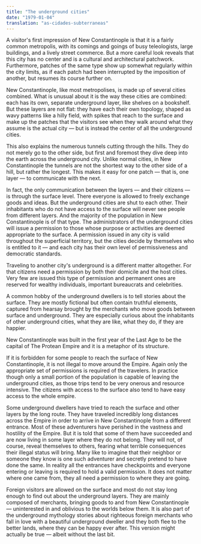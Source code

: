 ```yaml
---
title: "The underground cities"
date: "1979-01-04"
translation: "as-cidades-subterraneas"
---
```


A visitor's first impression of New Constantinople is that it is a fairly common metropolis, with its comings and goings of busy teleologists, large buildings, and a lively street commerce. But a more careful look reveals that this city has no center and is a cultural and architectural patchwork. Furthermore, patches of the same type show up somewhat regularly within the city limits, as if each patch had been interrupted by the imposition of another, but resumes its course further on.

New Constantinople, like most metropolises, is made up of several cities combined. What is unusual about it is the way these cities are combined: each has its own, separate underground layer, like shelves on a bookshelf. But these layers are not flat: they have each their own topology, shaped as wavy patterns like a hilly field, with spikes that reach to the surface and make up the patches that the visitors see when they walk around what they assume is the actual city — but is instead the center of all the underground cities.

This also explains the numerous tunnels cutting through the hills. They do not merely go to the other side, but first and foremost they dive deep into the earth across the underground city. Unlike normal cities, in New Constantinople the tunnels are not the shortest way to the other side of a hill, but rather the longest. This makes it easy for one patch — that is, one layer — to communicate with the next.

In fact, the only communication between the layers — and their citizens — is through the surface level. There everyone is allowed to freely exchange goods and ideas. But the underground cities are shut to each other. Their inhabitants who do not have access to the surface will never see people from different layers. And the majority of the population in New Constantinople is of that type. The administrators of the underground cities will issue a permission to those whose purpose or activities are deemed appropriate to the surface. A permission issued in any city is valid throughout the superficial territory, but the cities decide by themselves who is entitled to it — and each city has their own level of permissiveness and democratic standards.

Traveling to another city's underground is a different matter altogether. For that citizens need a permission by both their domicile and the host cities. Very few are issued this type of permission and permanent ones are reserved for wealthy individuals, important bureaucrats and celebrities.

A common hobby of the underground dwellers is to tell stories about the surface. They are mostly fictional but often contain truthful elements, captured from hearsay brought by the merchants who move goods between surface and underground. They are especially curious about the inhabitants of other underground cities, what they are like, what they do, if they are happier.

New Constantinople was built in the first year of the Last Age to be the capital of The Protean Empire and it is a metaphor of its structure.

If it is forbidden for some people to reach the surface of New Constantinople, it is not illegal to move around the Empire. Again only the appropriate set of permissions is required of the travelers. In practice though only a small portion of the population is capable of leaving the underground cities, as those trips tend to be very onerous and resource intensive. The citizens with access to the surface also tend to have easy access to the whole empire.

Some underground dwellers have tried to reach the surface and other layers by the long route. They have traveled incredibly long distances across the Empire in order to arrive in New Constantinople from a different entrance. Most of these adventurers have perished in the vastness and hostility of the Empire. But it is told that some of them have succeeded and are now living in some layer where they do not belong. They will not, of course, reveal themselves to others, fearing what terrible consequences their illegal status will bring. Many like to imagine that their neighbor or someone they know is one such adventurer and secretly pretend to have done the same. In reality all the entrances have checkpoints and everyone entering or leaving is required to hold a valid permission. It does not matter where one came from, they all need a permission to where they are going.

Foreign visitors are allowed on the surface and most do not stay long enough to find out about the underground layers. They are mainly composed of merchants, bringing goods to and from New Constantinople — uninterested in and oblivious to the worlds below them. It is also part of the underground mythology stories about righteous foreign merchants who fall in love with a beautiful underground dweller and they both flee to the better lands, where they can be happy ever after. This version might actually be true — albeit without the last bit.
